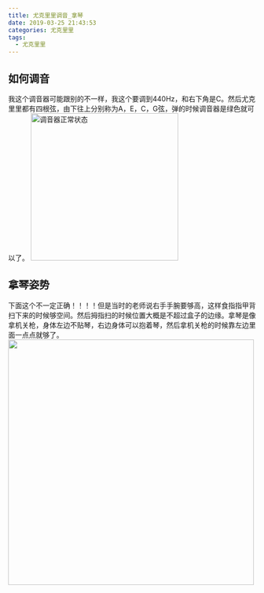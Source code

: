 ```yaml
---
title: 尤克里里调音_拿琴
date: 2019-03-25 21:43:53
categories: 尤克里里
tags:
  - 尤克里里
---
```

## 如何调音
我这个调音器可能跟别的不一样，我这个要调到440Hz，和右下角是C。然后尤克里里都有四根弦，由下往上分别称为A，E，C，G弦，弹的时候调音器是绿色就可以了。
<img src="/images/tiao_yin.jpg" width="300" alt="调音器正常状态">
<br />

## 拿琴姿势
下面这个不一定正确！！！！但是当时的老师说右手手腕要够高，这样食指指甲背扫下来的时候够空间。然后拇指扫的时候位置大概是不超过盒子的边缘。拿琴是像拿机关枪，身体左边不贴琴，右边身体可以抱着琴，然后拿机关枪的时候靠左边里面一点点就够了。
<img src="/images/zi_shi.jpg" width="500">
<br />
